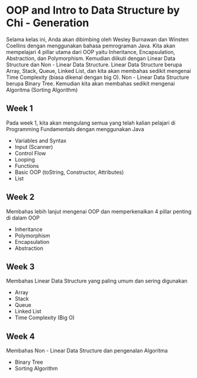 # OOP and Intro to Data Structure by Chi - Generation
Selama kelas ini, Anda akan dibimbing oleh Wesley Burnawan dan Winsten Coellins dengan menggunakan bahasa pemrograman Java. Kita akan mempelajari 4 pillar utama dari OOP
yaitu Inheritance, Encapsulation, Abstraction, dan Polymorphism. Kemudian diikuti dengan Linear Data Structure dan Non - Linear Data Structure. Linear Data Structure berupa
Array, Stack, Queue, Linked List, dan kita akan membahas sedikit mengenai Time Complexity (biasa dikenal dengan big O). Non - Linear Data Structure berupa Binary Tree. Kemudian
kita akan membahas sedikit mengenai Algoritma (Sorting Algorithm)

## Week 1
Pada week 1, kita akan mengulang semua yang telah kalian pelajari di Programming Fundamentals dengan menggunakan Java
- Variables and Syntax
- Input (Scanner)
- Control Flow
- Looping
- Functions
- Basic OOP (toString, Constructor, Attributes)
- List

## Week 2
Membahas lebih lanjut mengenai OOP dan memperkenalkan 4 pillar penting di dalam OOP
- Inheritance
- Polymorphism
- Encapsulation
- Abstraction

## Week 3
Membahas Linear Data Structure yang paling umum dan sering digunakan
- Array
- Stack
- Queue
- Linked List
- Time Complexity (Big O)

## Week 4
Membahas Non - Linear Data Structure dan pengenalan Algoritma
- Binary Tree
- Sorting Algorithm
